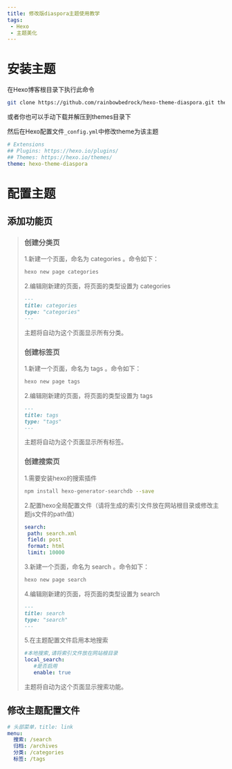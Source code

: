 ```yaml
---
title: 修改版diaspora主题使用教学
tags:
 - Hexo
 - 主题美化
---
```


# 安装主题

在Hexo博客根目录下执行此命令

``` bash
git clone https://github.com/rainbowbedrock/hexo-theme-diaspora.git themes/hexo-theme-diaspora
```

或者你也可以手动下载并解压到themes目录下

然后在Hexo配置文件`_config.yml`中修改theme为该主题

``` yml
# Extensions
## Plugins: https://hexo.io/plugins/
## Themes: https://hexo.io/themes/
theme: hexo-theme-diaspora
```

# 配置主题

## 添加功能页

>### 创建分类页
>
>1.新建一个页面，命名为 categories 。命令如下：
>
>``` bash
>hexo new page categories
>```
>
>2.编辑刚新建的页面，将页面的类型设置为 categories
>
>``` markdown
>---
>title: categories
>type: "categories"
>---
>```
>
>主题将自动为这个页面显示所有分类。
>
>### 创建标签页
>1.新建一个页面，命名为 tags 。命令如下：
>
>``` bash
>hexo new page tags
>```
>
>2.编辑刚新建的页面，将页面的类型设置为 tags
>
>``` markdown
>---
>title: tags
>type: "tags"
>---
>```
>
>主题将自动为这个页面显示所有标签。
>
>### 创建搜索页
>
>1.需要安装hexo的搜索插件
>
>``` bash
>npm install hexo-generator-searchdb --save
>```
>
>2.配置hexo全局配置文件（请将生成的索引文件放在网站根目录或修改主题js文件的path值）
>
>```yml
>search:
>  path: search.xml
>  field: post
>  format: html
>  limit: 10000
>```
>
>3.新建一个页面，命名为 search 。命令如下：
>
>``` bash
>hexo new page search
>```
>
>4.编辑刚新建的页面，将页面的类型设置为 search
>
>``` markdown
>---
>title: search
>type: "search"
>---
>```
>
>5.在主题配置文件启用本地搜索
>
>``` yml
>#本地搜索,请将索引文件放在网站根目录
>local_search:
>    #是否启用
>    enable: true
>
>```
>
>主题将自动为这个页面显示搜索功能。

## 修改主题配置文件

```yml
# 头部菜单，title: link
menu:
  搜索: /search
  归档: /archives
  分类: /categories
  标签: /tags
```
